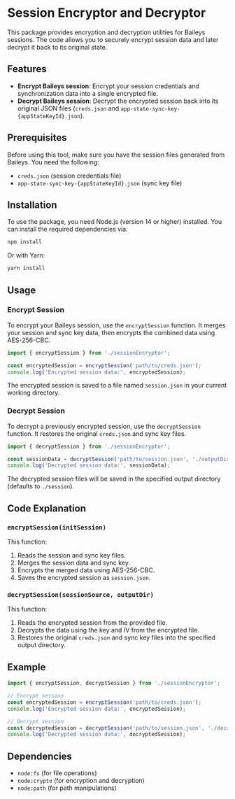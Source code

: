 # Session Encryptor and Decryptor

This package provides encryption and decryption utilities for Baileys sessions. The code allows you to securely encrypt session data and later decrypt it back to its original state.

## Features

-    **Encrypt Baileys session**: Encrypt your session credentials and synchronization data into a single encrypted file.
-    **Decrypt Baileys session**: Decrypt the encrypted session back into its original JSON files (`creds.json` and `app-state-sync-key-{appStateKeyId}.json`).

## Prerequisites

Before using this tool, make sure you have the session files generated from Baileys. You need the following:

-    `creds.json` (session credentials file)
-    `app-state-sync-key-{appStateKeyId}.json` (sync key file)

## Installation

To use the package, you need Node.js (version 14 or higher) installed. You can install the required dependencies via:

```bash
npm install
```

Or with Yarn:

```bash
yarn install
```

## Usage

### Encrypt Session

To encrypt your Baileys session, use the `encryptSession` function. It merges your session and sync key data, then encrypts the combined data using AES-256-CBC.

```javascript
import { encryptSession } from './sessionEncryptor';

const encryptedSession = encryptSession('path/to/creds.json');
console.log('Encrypted session data:', encryptedSession);
```

The encrypted session is saved to a file named `session.json` in your current working directory.

### Decrypt Session

To decrypt a previously encrypted session, use the `decryptSession` function. It restores the original `creds.json` and sync key files.

```javascript
import { decryptSession } from './sessionEncryptor';

const sessionData = decryptSession('path/to/session.json', './outputDir');
console.log('Decrypted session data:', sessionData);
```

The decrypted session files will be saved in the specified output directory (defaults to `./session`).

## Code Explanation

### `encryptSession(initSession)`

This function:

1. Reads the session and sync key files.
2. Merges the session data and sync key.
3. Encrypts the merged data using AES-256-CBC.
4. Saves the encrypted session as `session.json`.

### `decryptSession(sessionSource, outputDir)`

This function:

1. Reads the encrypted session from the provided file.
2. Decrypts the data using the key and IV from the encrypted file.
3. Restores the original `creds.json` and sync key files into the specified output directory.

## Example

```javascript
import { encryptSession, decryptSession } from './sessionEncryptor';

// Encrypt session
const encryptedSession = encryptSession('path/to/creds.json');
console.log('Encrypted session data:', encryptedSession);

// Decrypt session
const decryptedSession = decryptSession('path/to/session.json', './decryptedSession');
console.log('Decrypted session data:', decryptedSession);
```

## Dependencies

-    `node:fs` (for file operations)
-    `node:crypto` (for encryption and decryption)
-    `node:path` (for path manipulations)
